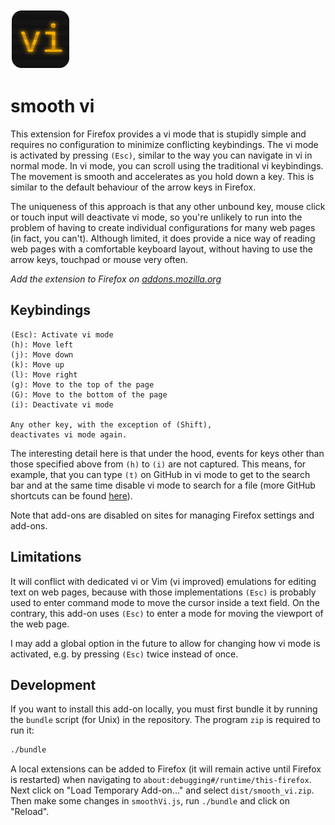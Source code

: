 <img src="smooth_vi.svg" height="96">

# smooth vi

This extension for Firefox provides a vi mode that is stupidly simple and requires no configuration to minimize conflicting keybindings. The vi mode is activated by pressing `(Esc)`, similar to the way you can navigate in vi in normal mode. In vi mode, you can scroll using the traditional vi keybindings. The movement is smooth and accelerates as you hold down a key. This is similar to the default behaviour of the arrow keys in Firefox.

The uniqueness of this approach is that any other unbound key, mouse click or touch input will deactivate vi mode, so you're unlikely to run into the problem of having to create individual configurations for many web pages (in fact, you can't). Although limited, it does provide a nice way of reading web pages with a comfortable keyboard layout, without having to use the arrow keys, touchpad or mouse very often. 

*Add the extension to Firefox on [addons.mozilla.org](https://addons.mozilla.org/en-US/firefox/addon/smooth-vi/)*

## Keybindings

```text
(Esc): Activate vi mode
(h): Move left
(j): Move down
(k): Move up
(l): Move right
(g): Move to the top of the page
(G): Move to the bottom of the page
(i): Deactivate vi mode

Any other key, with the exception of (Shift),
deactivates vi mode again.
```
The interesting detail here is that under the hood, events
for keys other than those specified above from `(h)` to `(i)`
are not captured. This means, for example, that you can type `(t)`
on GitHub in vi mode to get to the search bar and at the same time
disable vi mode to search for a file
(more GitHub shortcuts can be found [here](https://docs.github.com/en/get-started/accessibility/keyboard-shortcuts)).

Note that add-ons are disabled on sites for managing Firefox settings and add-ons.

## Limitations

It will conflict with dedicated vi or Vim (vi improved) emulations for editing text on web pages, because with those implementations `(Esc)` is probably used to enter command mode to move the cursor inside a text field. On the contrary, this add-on uses `(Esc)` to enter a mode for moving the viewport of the web page.

I may add a global option in the future to allow for changing how vi mode is activated, e.g. by pressing `(Esc)` twice instead of once.

## Development

If you want to install this add-on locally, you must first bundle it by running the `bundle` script (for Unix) in the repository. The program `zip` is required to run it: 

```sh
./bundle
```

A local extensions can be added to Firefox (it will remain active until Firefox is restarted) when navigating to `about:debugging#/runtime/this-firefox`. Next click on "Load Temporary Add-on..." and select `dist/smooth_vi.zip`. Then make some changes in `smoothVi.js`, run `./bundle` and click on "Reload".
